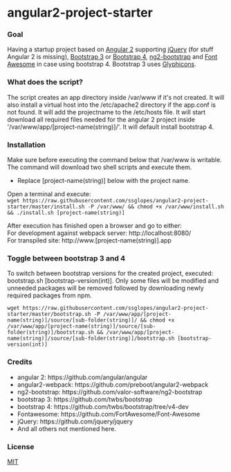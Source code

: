 # angular2-project-starter

<h3>Goal</h3>
<p>Having a startup project based on <a href="https://angular.io/" target="_blank">Angular 2</a> supporting <a href="https://jquery.com/" target="_blank">jQuery</a> (for stuff Angular 2 is missing), 
<a href="http://getbootstrap.com/" target="_blank">Bootstrap 3</a> or <a href="http://v4-alpha.getbootstrap.com/" target="_blank">Bootstrap 4</a>, 
<a href="http://valor-software.com/ng2-bootstrap/" target="_blank">ng2-bootstrap</a> and 
<a href="https://fortawesome.github.io/Font-Awesome/" target="_blank">Font Awesome</a> in case using bootstrap 4. Bootstrap 3 uses 
<a href="http://getbootstrap.com/components/" target="_blank">Glyphicons</a>.</p>

<h3>What does the script?</h3>
<p>The script creates an app directory inside /var/www if it's not created.
It will also install a virtual host into the /etc/apache2 directory if the app.conf is not found.
It will add the projectname to the /etc/hosts file.
It will start download all required files needed for the angular 2 project inside '/var/www/app/[project-name(string)]/'.
It will default install bootstrap 4.</p>

<h3>Installation</h3>
<p>Make sure before executing the command below that /var/www is writable.<br />
The command will download two shell scripts and execute them.</p>
<ul>
<li>Replace [project-name(string)] below with the project name.</li>
</ul>
<p>
Open a terminal and execute:<br />
<code>wget https://raw.githubusercontent.com/ssglopes/angular2-project-starter/master/install.sh -P /var/www/ && chmod +x /var/www/install.sh && ./install.sh [project-name(string)]</code>
</p>
<p>
After execution has finished open a browser and go to either:<br />
For development against webpack server: http://localhost:8080/<br />
For transpiled site: http://www.[project-name(string)].app
</p>

<h3>Toggle between bootstrap 3 and 4</h3>
<p>To switch between bootstrap versions for the created project, executed: bootstrap.sh [bootstrap-version(int)].  
Only some files will be modified and unneeded packages will be removed followed by downloading newly required packages from npm.</p>
<code>wget https://raw.githubusercontent.com/ssglopes/angular2-project-starter/master/bootstrap.sh -P /var/www/app/[project-name(string)]/source/[sub-folder(string)]/ && chmod +x /var/www/app/[project-name(string)]/source/[sub-folder(string)]/bootstrap.sh && /var/www/app/[project-name(string)]/source/[sub-folder(string)]/bootstrap.sh [bootstrap-version(int)]</code>

<h3>Credits</h3>
<ul>
<li>angular 2: https://github.com/angular/angular</li>
<li>angular2-webpack: https://github.com/preboot/angular2-webpack</li>
<li>ng2-bootstrap: https://github.com/valor-software/ng2-bootstrap</li>
<li>bootstrap 3: https://github.com/twbs/bootstrap</li>
<li>bootstrap 4: https://github.com/twbs/bootstrap/tree/v4-dev</li>
<li>Fontawesome: https://github.com/FortAwesome/Font-Awesome</li>
<li>jQuery: https://github.com/jquery/jquery</li>
<li>And all others not mentioned here.</li>
</ul>

<h3>License</h3>
<p><a href="https://raw.githubusercontent.com/ssglopes/angular2-project-starter/master/LICENSE">MIT</a></p>

